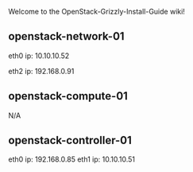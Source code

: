 Welcome to the OpenStack-Grizzly-Install-Guide wiki!

openstack-network-01
--
eth0 ip: 10.10.10.52

eth2 ip: 192.168.0.91

openstack-compute-01
--
N/A

openstack-controller-01
--
eth0 ip: 192.168.0.85
eth1 ip: 10.10.10.51